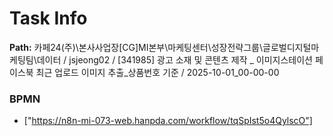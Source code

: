 # Task Info

**Path:** 카페24(주)\본사사업장\[CG]MI본부\마케팅센터\성장전략그룹\글로벌디지털마케팅팀\데이터 / jsjeong02 / [341985] 광고 소재 및 콘텐츠 제작 _ 이미지스테이션 페이스북 최근 업로드 이미지 추출_상품번호 기준 / 2025-10-01_00-00-00

### BPMN
- ["https://n8n-mi-073-web.hanpda.com/workflow/tqSpIst5o4QylscO"]

